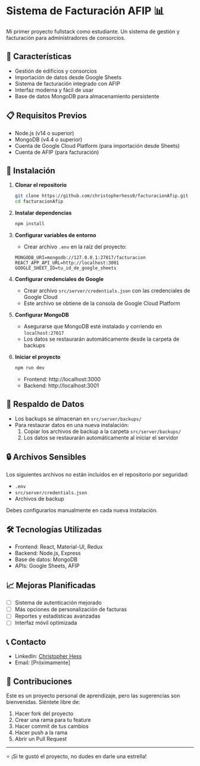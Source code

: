 # Sistema de Facturación AFIP 📊

Mi primer proyecto fullstack como estudiante. Un sistema de gestión y facturación para administradores de consorcios.

## 🚀 Características

- Gestión de edificios y consorcios
- Importación de datos desde Google Sheets
- Sistema de facturación integrado con AFIP
- Interfaz moderna y fácil de usar
- Base de datos MongoDB para almacenamiento persistente

## 📋 Requisitos Previos

- Node.js (v14 o superior)
- MongoDB (v4.4 o superior)
- Cuenta de Google Cloud Platform (para importación desde Sheets)
- Cuenta de AFIP (para facturación)

## 🔧 Instalación

1. **Clonar el repositorio**
   ```bash
   git clone https://github.com/christopherhess0/facturacionAfip.git
   cd facturacionAfip
   ```

2. **Instalar dependencias**
   ```bash
   npm install
   ```

3. **Configurar variables de entorno**
   - Crear archivo `.env` en la raíz del proyecto:
   ```
   MONGODB_URI=mongodb://127.0.0.1:27017/facturacion
   REACT_APP_API_URL=http://localhost:3001
   GOOGLE_SHEET_ID=tu_id_de_google_sheets
   ```

4. **Configurar credenciales de Google**
   - Crear archivo `src/server/credentials.json` con las credenciales de Google Cloud
   - Este archivo se obtiene de la consola de Google Cloud Platform

5. **Configurar MongoDB**
   - Asegurarse que MongoDB esté instalado y corriendo en `localhost:27017`
   - Los datos se restaurarán automáticamente desde la carpeta de backups

6. **Iniciar el proyecto**
   ```bash
   npm run dev
   ```
   - Frontend: http://localhost:3000
   - Backend: http://localhost:3001

## 💾 Respaldo de Datos

- Los backups se almacenan en `src/server/backups/`
- Para restaurar datos en una nueva instalación:
  1. Copiar los archivos de backup a la carpeta `src/server/backups/`
  2. Los datos se restaurarán automáticamente al iniciar el servidor

## 🔒 Archivos Sensibles

Los siguientes archivos no están incluidos en el repositorio por seguridad:
- `.env`
- `src/server/credentials.json`
- Archivos de backup

Debes configurarlos manualmente en cada nueva instalación.

## 🛠️ Tecnologías Utilizadas

- Frontend: React, Material-UI, Redux
- Backend: Node.js, Express
- Base de datos: MongoDB
- APIs: Google Sheets, AFIP

## 📈 Mejoras Planificadas

- [ ] Sistema de autenticación mejorado
- [ ] Más opciones de personalización de facturas
- [ ] Reportes y estadísticas avanzadas
- [ ] Interfaz móvil optimizada

## 📞 Contacto

- LinkedIn: [Christopher Hess](https://www.linkedin.com/in/christopher-hess-818738209/)
- Email: [Próximamente]

## 🤝 Contribuciones

Este es un proyecto personal de aprendizaje, pero las sugerencias son bienvenidas. Siéntete libre de:
1. Hacer fork del proyecto
2. Crear una rama para tu feature
3. Hacer commit de tus cambios
4. Hacer push a la rama
5. Abrir un Pull Request

---
⭐️ ¡Si te gustó el proyecto, no dudes en darle una estrella!
